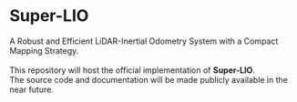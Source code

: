 # Super-LIO
A Robust and Efficient LiDAR-Inertial Odometry System with a Compact Mapping Strategy.  
﻿  
This repository will host the official implementation of **Super-LIO**.  
The source code and documentation will be made publicly available in the near future.
